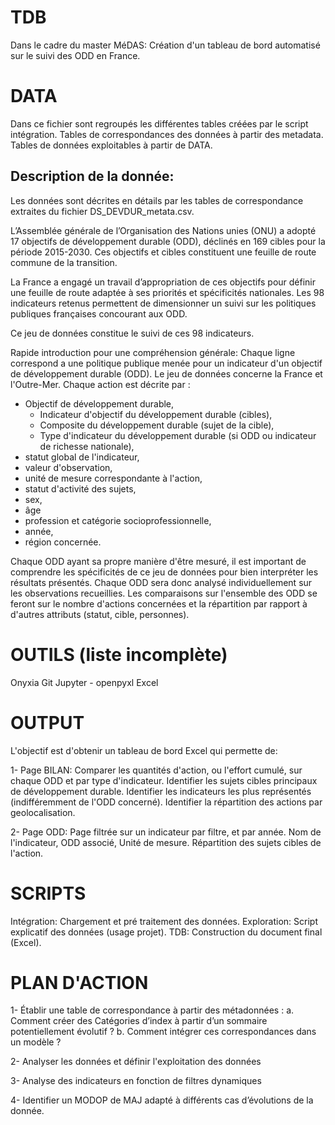 # TDB
Dans le cadre du master MéDAS: Création d'un tableau de bord automatisé sur le suivi des ODD en France. 

# DATA 
Dans ce fichier sont regroupés les différentes tables créées par le script intégration. 
Tables de correspondances des données à partir des metadata. 
Tables de données exploitables à partir de DATA. 

## Description de la donnée: 
Les données sont décrites en détails par les tables de correspondance extraites du fichier DS_DEVDUR_metata.csv. 

L’Assemblée générale de l’Organisation des Nations unies (ONU) a adopté 17 objectifs de développement durable (ODD), déclinés en 169 cibles pour la période 2015-2030. Ces objectifs et cibles constituent une feuille de route commune de la transition.

La France a engagé un travail d’appropriation de ces objectifs pour définir une feuille de route adaptée à ses priorités et spécificités nationales. Les 98 indicateurs retenus permettent de dimensionner un suivi sur les politiques publiques françaises concourant aux ODD.

Ce jeu de données constitue le suivi de ces 98 indicateurs.

Rapide introduction pour une compréhension générale: 
Chaque ligne correspond a une politique publique menée pour un indicateur d'un objectif de développement durable (ODD). Le jeu de données concerne la France et l'Outre-Mer. Chaque action est décrite par :
- Objectif de développement durable,
    - Indicateur d'objectif du développement durable (cibles),
    - Composite du développement durable (sujet de la cible),
    - Type d'indicateur du développement durable (si ODD ou indicateur de richesse nationale),
- statut global de l'indicateur,
- valeur d'observation,
- unité de mesure correspondante à l'action,
- statut d'activité des sujets,
- sex,
- âge
- profession et catégorie socioprofessionnelle,
- année,
- région concernée.
  
Chaque ODD ayant sa propre manière d'être mesuré, il est important de comprendre les spécificités de ce jeu de données pour bien interpréter les résultats présentés. 
Chaque ODD sera donc analysé individuellement sur les observations recueillies. 
Les comparaisons sur l'ensemble des ODD se feront sur le nombre d'actions concernées et la répartition par rapport à d'autres attributs (statut, cible, personnes). 

# OUTILS (liste incomplète)
Onyxia
Git
Jupyter - openpyxl
Excel

# OUTPUT
L'objectif est d'obtenir un tableau de bord Excel qui permette de: 

1- Page BILAN: 
Comparer les quantités d'action, ou l'effort cumulé, sur chaque ODD et par type d'indicateur. 
Identifier les sujets cibles principaux de développement durable. 
Identifier les indicateurs les plus représentés (indifféremment de l'ODD concerné). 
Identifier la répartition des actions par geolocalisation. 

2- Page ODD: 
Page filtrée sur un indicateur par filtre, et par année. 
Nom de l'indicateur, ODD associé, Unité de mesure. 
Répartition des sujets cibles de l'action.


# SCRIPTS
Intégration: Chargement et pré traitement des données.
Exploration: Script explicatif des données (usage projet). 
TDB: Construction du document final (Excel).

# PLAN D'ACTION
1-	Établir une table de correspondance à partir des métadonnées : 
a.	Comment créer des Catégories d’index à partir d’un sommaire potentiellement évolutif ? 
b.	Comment intégrer ces correspondances dans un modèle ? 

2-	Analyser les données et définir l'exploitation des données

3-	Analyse des indicateurs en fonction de filtres dynamiques

4-	Identifier un MODOP de MAJ adapté à différents cas d’évolutions de la donnée. 


